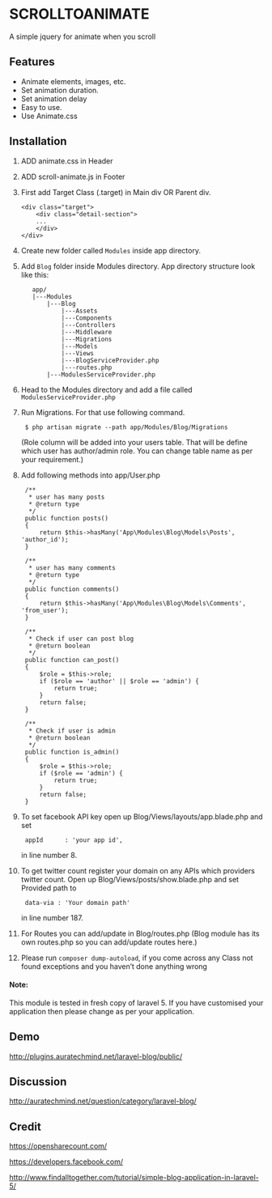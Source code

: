 # SCROLLTOANIMATE
  A simple jquery for animate when you scroll
  
## Features
  - Animate elements, images, etc.
  - Set animation duration. 
  - Set animation delay
  - Easy to use.
  - Use Animate.css

## Installation
1. ADD animate.css in Header

2. ADD scroll-animate.js in Footer
  
2. First add Target Class (.target) in Main div OR Parent div.
   
    ```
    <div class="target">
		<div class="detail-section"> 
		...
		</div>
	</div>
   ```
    
3. Create new folder called `Modules` inside app directory.
4. Add `Blog` folder inside Modules directory. App directory structure look like this:

   ```
      app/
      |---Modules
          |---Blog
              |---Assets
              |---Components
              |---Controllers
              |---Middleware
              |---Migrations
              |---Models
              |---Views
              |---BlogServiceProvider.php
              |---routes.php
          |---ModulesServiceProvider.php
   ```
   
   
5. Head to the Modules directory and add a file called `ModulesServiceProvider.php`
6. Run Migrations. For that use following command.

   ```
	$ php artisan migrate --path app/Modules/Blog/Migrations
   ```
   (Role column will be added into your users table. That will be define which user has author/admin role. You can change table name as per your requirement.)
7. Add following methods into app/User.php 

   ```
    /**
     * user has many posts
     * @return type
     */
    public function posts()
    {
        return $this->hasMany('App\Modules\Blog\Models\Posts', 'author_id');
    }

    /**
     * user has many comments
     * @return type
     */
    public function comments()
    {
        return $this->hasMany('App\Modules\Blog\Models\Comments', 'from_user');
    }

    /**
     * Check if user can post blog
     * @return boolean
     */
    public function can_post()
    {
        $role = $this->role;
        if ($role == 'author' || $role == 'admin') {
            return true;
        }
        return false;
    }

    /**
     * Check if user is admin
     * @return boolean
     */
    public function is_admin()
    {
        $role = $this->role;
        if ($role == 'admin') {
            return true;
        }
        return false;
    }
   ```
	

8. To set facebook API key open up Blog/Views/layouts/app.blade.php and
    set 

   ```
    appId      : 'your app id',
   ``` 
   in line number 8.
9. To get twitter count register your domain on any APIs which providers twitter count. Open up Blog/Views/posts/show.blade.php and
    set Provided path to

   ```
    data-via : 'Your domain path'
   ``` 	   
   in line number 187.
10. For Routes you can add/update in Blog/routes.php
   (Blog module has its own routes.php so you can add/update routes here.)

11. Please run `composer dump-autoload`, if you come across any Class not found exceptions and you haven’t done anything wrong

#### Note:
This module is tested in fresh copy of laravel 5. If you have customised your application then please change as per your application.

## Demo
http://plugins.auratechmind.net/laravel-blog/public/

## Discussion
http://auratechmind.net/question/category/laravel-blog/

## Credit
https://opensharecount.com/

https://developers.facebook.com/

http://www.findalltogether.com/tutorial/simple-blog-application-in-laravel-5/

